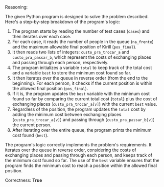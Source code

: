 Reasoning:

The given Python program is designed to solve the problem described. Here's a step-by-step breakdown of the program's logic:

1.  The program starts by reading the number of test cases (`cases`) and then iterates over each case.
2.  For each case, it reads the number of people in the queue (`na_frente`) and the maximum allowable final position of Kirill (`pos_final`).
3.  It then reads two lists of integers: `custo_pra_trocar_a` and `custo_pra_passar_b`, which represent the costs of exchanging places and passing through each person, respectively.
4.  The program initializes a variable `total` to keep track of the total cost and a variable `best` to store the minimum cost found so far.
5.  It then iterates over the queue in reverse order (from the end to the beginning). For each person, it checks if the current position is within the allowed final position (`pos_final`).
6.  If it is, the program updates the `best` variable with the minimum cost found so far by comparing the current total cost (`total`) plus the cost of exchanging places (`custo_pra_trocar_a[v]`) with the current `best` value.
7.  Regardless of the position, the program updates the `total` cost by adding the minimum cost between exchanging places (`custo_pra_trocar_a[v]`) and passing through (`custo_pra_passar_b[v]`) the current person.
8.  After iterating over the entire queue, the program prints the minimum cost found (`best`).

The program's logic correctly implements the problem's requirements. It iterates over the queue in reverse order, considering the costs of exchanging places and passing through each person, and keeps track of the minimum cost found so far. The use of the `best` variable ensures that the program finds the minimum cost to reach a position within the allowed final position.

Correctness: **True**